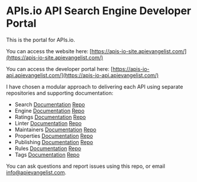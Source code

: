 # APIs.io API Search Engine Developer Portal
This is the portal for APIs.io.

You can access the website here: [https://apis-io-site.apievangelist.com/](https://apis-io-site.apievangelist.com/)

You can access the developer portal here: [https://apis-io-api.apievangelist.com/](https://apis-io-api.apievangelist.com/)

I have chosen a modular approach to delivering each API using separate repositories and supporting documentation:

- Search [Documentation](https://apis-io-search-api.apievangelist.com) [Repo](https://github.com/api-search/search-api)
- Engine [Documentation](apis-io-engine-api.apievangelist.com) [Repo](https://github.com/api-search/engine-api)
- Ratings [Documentation](apis-io-ratings-api.apievangelist.com) [Repo](https://github.com/api-search/ratings-api)
- Linter [Documentation](apis-io-linter-api.apievangelist.com) [Repo](https://github.com/api-search/linter-api)
- Maintainers [Documentation](apis-io-maintainers-api.apievangelist.com) [Repo](https://github.com/api-search/maintainers-api)
- Properties [Documentation](apis-io-properties-api.apievangelist.com) [Repo](https://github.com/api-search/properties-api)
- Publishing [Documentation](apis-io-publishing-api.apievangelist.com) [Repo](https://github.com/api-search/publishing-api)
- Rules [Documentation](apis-io-rules-api.apievangelist.com) [Repo](https://github.com/api-search/rules-api)
- Tags [Documentation](apis-io-tags-api.apievangelist.com) [Repo](https://github.com/api-search/tags-api)

You can ask questions and report issues using this repo, or email info@apievangelist.com.
